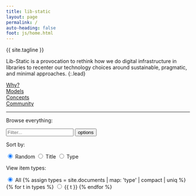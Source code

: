 ```yaml
---
title: lib-static
layout: page
permalink: /
auto-heading: false
foot: js/home.html
---
```


<div class="h1 mb-4">{{ site.tagline }}</div>

Lib-Static is a provocation to rethink how we do digital infrastructure in libraries to recenter our technology choices around sustainable, pragmatic, and minimal approaches.
{:.lead}

<div class="row row-cols-1 row-cols-md-2 my-3 g-2">
    <div class="col">
        <div class="card h-100 bg-primary">
            <div class="card-body text-center py-5">
                <a href="{{ '/about/' | relative_url }}" class="stretched-link text-white h2">Why?</a>
            </div>
        </div>
    </div>
    <div class="col">
        <div class="card h-100 bg-success">
            <div class="card-body text-center py-5">
                <a href="{{ '/projects/' | relative_url }}" class="stretched-link text-white h2">Models</a>
            </div>
        </div>
    </div>
    <div class="col">
        <div class="card h-100 bg-warning">
            <div class="card-body text-center py-5">
                <a href="{{ '/concepts/' | relative_url }}" class="stretched-link text-white h2">Concepts</a>
            </div>
        </div>
    </div>
    <div class="col">
        <div class="card h-100 bg-info">
            <div class="card-body text-center py-5">
                <a href="{{ '/community/' | relative_url }}" class="stretched-link text-white h2">Community</a>
            </div>
        </div>
    </div>
</div>

<hr>

Browse everything:

<div id="documentList">
    <div class="input-group mb-3">
        <input type="text" id="listSearch" class="form-control search" aria-label="Text input to filter list" placeholder="Filter...">
        <button class="btn btn-outline-secondary dropdown-toggle" type="button" data-bs-toggle="collapse" data-bs-target="#collapseListOptions" aria-expanded="false" aria-controls="collapseListOptions">options</button>
        <div class="collapse w-100" id="collapseListOptions">
            <div class="card card-body">
                <p>Sort by:</p>
                <p>
                    <input type="radio" class="btn-check" name="sort_list" id="list_shuffle" autocomplete="off" checked>
                    <label class="btn btn-outline-info m-1" for="list_shuffle">Random</label>
                    <input type="radio" class="btn-check sort" name="sort_list" id="list_title" autocomplete="off" data-sort="listTitle">
                    <label class="btn btn-outline-info m-1" for="list_title">Title</label>
                    <input type="radio" class="btn-check sort" name="sort_list" id="list_type" autocomplete="off" data-sort="listType">
                    <label class="btn btn-outline-info m-1" for="list_type">Type</label>
                </p>
                <p>View item types:</p>
                <p>
                    <input type="radio" class="btn-check" name="filterRadio" id="filter-all" autocomplete="off" value="show-all" checked>
                    <label class="btn btn-outline-primary m-1" for="filter-all">All</label>
                    {% assign types = site.documents | map: 'type' | compact | uniq %}
                    {% for t in types %}
                    <input type="radio" class="btn-check" name="filterRadio" id="filter-{{ t | slugify }}" autocomplete="off" value="{{ t }}">
                    <label class="btn btn-outline-primary m-1" for="filter-{{ t | slugify }}">{{ t }}</label>
                    {% endfor %}
                </p>
            </div>
        </div>
    </div>
    <div class="mt-5 list row row-cols-1 row-cols-md-2"></div>
</div>